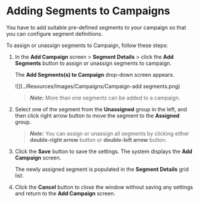                             

Adding Segments to Campaigns
============================

You have to add suitable pre-defined segments to your campaign so that you can configure segment definitions.

To assign or unassign segments to Campaign, follow these steps:

1.  In the **Add Campaign** screen > **Segment Details** > click the **Add Segments** button to assign or unassign segments to campaign.
    
      
    The **Add Segments(s) to Campaign** drop-down screen appears.
    
    ![](../Resources/Images/Campaigns/Campaign-add segments.png)
    
    > **_Note:_** More than one segments can be added to a campaign.
    
2.  Select one of the segment from the **Unassigned** group in the left, and then click right arrow button to move the segment to the **Assigned** group.
    
    > **_Note:_** You can assign or unassign all segments by clicking either **double-right arrow** button or **double-left arrow** button.
    
3.  Click the **Save** button to save the settings. The system displays the **Add Campaign** screen.
    
    The newly assigned segment is populated in the **Segment Details** grid list.
    
4.  Click the **Cancel** button to close the window without saving any settings and return to the **Add Campaign** screen.
